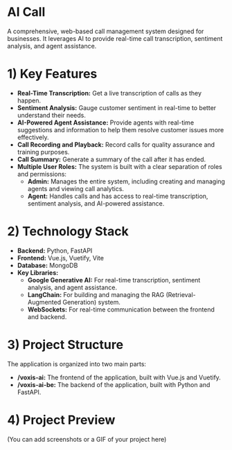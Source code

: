 # AI Call

A comprehensive, web-based call management system designed for businesses. It leverages AI to provide real-time call transcription, sentiment analysis, and agent assistance.

# 1) Key Features

* **Real-Time Transcription:** Get a live transcription of calls as they happen.
* **Sentiment Analysis:** Gauge customer sentiment in real-time to better understand their needs.
* **AI-Powered Agent Assistance:** Provide agents with real-time suggestions and information to help them resolve customer issues more effectively.
* **Call Recording and Playback:** Record calls for quality assurance and training purposes.
* **Call Summary:** Generate a summary of the call after it has ended.
* **Multiple User Roles:** The system is built with a clear separation of roles and permissions:
    * **Admin:** Manages the entire system, including creating and managing agents and viewing call analytics.
    * **Agent:** Handles calls and has access to real-time transcription, sentiment analysis, and AI-powered assistance.

# 2) Technology Stack

* **Backend:** Python, FastAPI
* **Frontend:** Vue.js, Vuetify, Vite
* **Database:** MongoDB
* **Key Libraries:**
    * **Google Generative AI:** For real-time transcription, sentiment analysis, and agent assistance.
    * **LangChain:** For building and managing the RAG (Retrieval-Augmented Generation) system.
    * **WebSockets:** For real-time communication between the frontend and backend.

# 3) Project Structure

The application is organized into two main parts:

* **/voxis-ai:** The frontend of the application, built with Vue.js and Vuetify.
* **/voxis-ai-be:** The backend of the application, built with Python and FastAPI.

# 4) Project Preview

(You can add screenshots or a GIF of your project here)